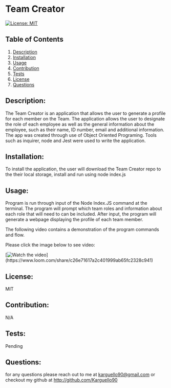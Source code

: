 # Team Creator
 [![License: MIT](https://img.shields.io/badge/License-MIT-yellow.svg)](https://opensource.org/licenses/MIT)
 ## Table of Contents
1. [Description](#description)
2. [Installation](#installation)
3. [Usage](#usage)
4. [Contribution](#contribution)
5. [Tests](#tests)
6. [License](#license)
7. [Questions](#questions)

## Description:
The Team Creator is an application that allows the user to generate a profile for each member on the Team. The application allows the user to  designate the role of each employee as well as the general information about the employee, such as their name, ID number, email and additional information.  The app was created through use of Object Oriented Programing. Tools such as inquirer, node and Jest were used to write the application.  

## Installation:
To install the application, the user will download the Team Creator repo to the their local storage, install and run using node index.js

## Usage:
Program is run through input of the Node Index.JS command at the terminal. The program will prompt which team roles and information about each role that will need to can be included. After input, the program will generate a webpage displaying the profile of each team member.

The following video contains a demonstration of the program commands and flow.

Please click the image below to see video: 

[![Watch the video](https://i.ibb.co/qJSd4Yg/Team-Creator-Example.png")](https://www.loom.com/share/c26e71617a2c401999ab65fc2328c941)

## License:
MIT

## Contribution:
N/A

## Tests:
Pending

## Questions:
for any questions please reach out to me at karguello90@gmail.com
or checkout my github at http://github.com/Karguello90

